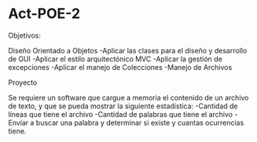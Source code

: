# Act-POE-2
Objetivos:

Diseño Orientado a Objetos
-Aplicar las clases para el diseño y desarrollo de GUI
-Aplicar el estilo arquitectónico MVC
-Aplicar la gestión  de excepciones
-Aplicar el manejo de Colecciones
-Manejo de Archivos

Proyecto

Se requiere un software que cargue a memoria el contenido de un archivo de texto, y que se pueda mostrar la siguiente estadística:
-Cantidad de líneas que tiene el archivo
-Cantidad de palabras que tiene el archivo
-Envíar a buscar una palabra y determinar si existe y cuantas ocurrencias tiene.
